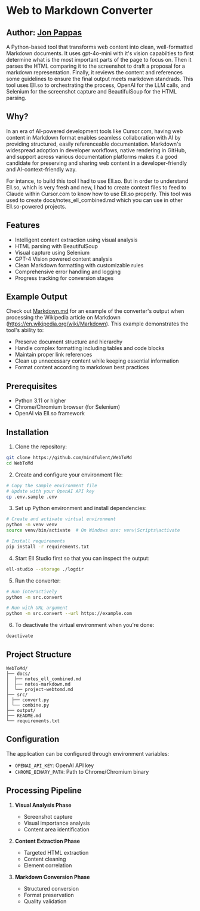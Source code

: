# Web to Markdown Converter

## Author: [Jon Pappas](https://github.com/mindfulent)

A Python-based tool that transforms web content into clean, well-formatted Markdown documents. It uses gpt-4o-mini with it's vision capabilties to first determine what is the most important parts of the page to focus on. Then it parses the HTML comparing it to the screenshot to draft a proposal for a markdown representation. Finally, it reviews the content and references some guidelines to ensure the final output meets markdown standrads. This tool uses Ell.so to orchestrating the process, OpenAI for the LLM calls, and Selenium for the screenshot capture and BeautifulSoup for the HTML parsing.

## Why?

In an era of AI-powered development tools like Cursor.com, having web content in Markdown format enables seamless collaboration with AI by providing structured, easily referenceable documentation. Markdown's widespread adoption in developer workflows, native rendering in GitHub, and support across various documentation platforms makes it a good candidate for preserving and sharing web content in a developer-friendly and AI-context-friendly way.

For intance, to build this tool I had to use Ell.so. But in order to understand Ell.so, which is very fresh and new, I had to create context files to feed to Claude within Cursor.com to know how to use Ell.so properly. This tool was used to create docs/notes_ell_combined.md which you can use in other Ell.so-powered projects. 

## Features

- Intelligent content extraction using visual analysis
- HTML parsing with BeautifulSoup
- Visual capture using Selenium
- GPT-4 Vision powered content analysis
- Clean Markdown formatting with customizable rules
- Comprehensive error handling and logging
- Progress tracking for conversion stages

## Example Output

Check out [Markdown.md](output/Markdown.md) for an example of the converter's output when processing the Wikipedia article on Markdown (<https://en.wikipedia.org/wiki/Markdown>). This example demonstrates the tool's ability to:

- Preserve document structure and hierarchy
- Handle complex formatting including tables and code blocks
- Maintain proper link references
- Clean up unnecessary content while keeping essential information
- Format content according to markdown best practices

## Prerequisites

- Python 3.11 or higher
- Chrome/Chromium browser (for Selenium)
- OpenAI via Ell.so framework

## Installation

1. Clone the repository:

```bash
git clone https://github.com/mindfulent/WebToMd
cd WebToMd
```

2. Create and configure your environment file:

```bash
# Copy the sample environment file
# Update with your OpenAI API key
cp .env.sample .env
```

3. Set up Python environment and install dependencies:

```bash
# Create and activate virtual environment
python -m venv venv
source venv/bin/activate  # On Windows use: venv\Scripts\activate

# Install requirements
pip install -r requirements.txt
```

4. Start Ell Studio first so that you can inspect the output:

```bash
ell-studio --storage ./logdir
```

5. Run the converter:
```bash
# Run interactively
python -m src.convert

# Run with URL argument
python -m src.convert --url https://example.com
```

6. To deactivate the virtual environment when you're done:

```bash
deactivate
```

## Project Structure

```text
WebToMd/
├── docs/
│  ├── notes_ell_combined.md
│  ├── notes-markdown.md
│  └── project-webtomd.md
├── src/
│ ├── convert.py
│ └── combine.py
├── output/
├── README.md
└── requirements.txt
```

## Configuration

The application can be configured through environment variables:

- `OPENAI_API_KEY`: OpenAI API key
- `CHROME_BINARY_PATH`: Path to Chrome/Chromium binary

## Processing Pipeline

1. **Visual Analysis Phase**
   - Screenshot capture
   - Visual importance analysis
   - Content area identification

2. **Content Extraction Phase**
   - Targeted HTML extraction
   - Content cleaning
   - Element correlation

3. **Markdown Conversion Phase**
   - Structured conversion
   - Format preservation
   - Quality validation
